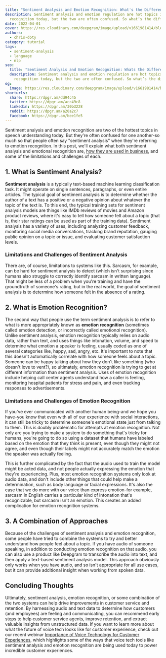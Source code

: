 ```yaml
---
title: "Sentiment Analysis and Emotion Recognition: What's the Difference?"
description: Sentiment analysis and emotion regulation are hot topics in speech
  recognition today, but the two are often confused. So what’s the difference?
date: 2022-04-01
cover: https://res.cloudinary.com/deepgram/image/upload/v1661981414/blog/sentiment-analysis-emotion-regulation-difference/Sentiment-Analysis-Emotional-Recognition-thumb-554.png
authors:
  - chris-doty
category: tutorial
tags:
  - sentiment-analysis
  - language
  - nlp
seo:
  title: "Sentiment Analysis and Emotion Recognition: Whats the Difference?"
  description: Sentiment analysis and emotion regulation are hot topics in speech
    recognition today, but the two are often confused. So what’s the difference?
og:
  image: https://res.cloudinary.com/deepgram/image/upload/v1661981414/blog/sentiment-analysis-emotion-regulation-difference/Sentiment-Analysis-Emotional-Recognition-thumb-554.png
shorturls:
  share: https://dpgr.am/dd94c45
  twitter: https://dpgr.am/acc49c8
  linkedin: https://dpgr.am/30b3228
  reddit: https://dpgr.am/a20a2c7
  facebook: https://dpgr.am/bee1fe5
---
```

Sentiment analysis and emotion recognition are two of the hottest topics in speech understanding today. But they're often confused for one another-so much so that people often say "sentiment analysis" when they're referring to emotion recognition. In this post, we'll explain what both sentiment analysis and emotional recognition are, [how they are used in business](https://blog.deepgram.com/voice-technology-customer-experience/), and some of the limitations and challenges of each.

## 1. What is Sentiment Analysis?

**Sentiment analysis** is a typically text-based machine learning classification task. It might operate on single sentences, paragraphs, or even entire articles. The typical goal of sentiment analysis is to determine whether the author of a text has a positive or a negative opinion about whatever the topic of the text is. To this end, the typical training sets for sentiment analysis models are things like IMDb reviews of movies and Amazon product reviews, where it's easy to tell how someone felt about a topic (that is, their star ratings can be used as part of the training data). Sentiment analysis has a variety of uses, including analyzing customer feedback, monitoring social media conversations, tracking brand reputation, gauging public opinion on a topic or issue, and evaluating customer satisfaction levels.

### Limitations and Challenges of Sentiment Analysis

There are, of course, limitations to systems like this. Sarcasm, for example, can be hard for sentiment analysis to detect (which isn't surprising since humans also struggle to correctly identify sarcasm in written language). That might be less of a problem when you're training and have the groundtruth of someone's rating, but in the real world, the goal of sentiment analysis is to determine how someone felt in the absence of a rating.

<WhitepaperPromo whitepaper="latest"></WhitepaperPromo>

## 2. What is Emotion Recognition?

The second way that people use the term sentiment analysis is to refer to what is more appropriately known as **emotion recognition** (sometimes called emotion detection, or incorrectly called emotion*al* recognition). Unlike sentiment analysis, emotion recognition typically relies on audio data, rather than text, and uses things like intonation, volume, and speed to determine what emotion a speaker is feeling, usually coded as one of several categories like, happy, sad, angry, etc. It's important to note that this doesn't automatically correlate with how someone feels about a topic. Someone can be happy talking about how they don't like something (who doesn't love to vent?), so ultimately, emotion recognition is trying to get at different information than sentiment analysis. Uses of emotion recognition include helping call center agents understand how a caller is feeling, monitoring hospital patients for stress and pain, and even tracking responses to advertisements.

### Limitations and Challenges of Emotion Recognition

If you've ever communicated with another human being-and we hope you have-you know that even with all of our experience with social interactions, it can still be tricky to determine someone's emotional state just from talking to them. This is doubly problematic for attempts at emotion recognition. Not only are you trying to make a system to do something that's tricky for humans, you're going to do so using a dataset that humans have labeled based on the emotion that they *think* is present, even though they might not agree, and even though their labels might not accurately match the emotion the speaker was actually feeling.

This is further complicated by the fact that the audio used to train the model might be acted data, and not people actually expressing the emotion that they're experiencing. Plus, most emotion recognition systems only look at audio data, and don't include other things that could help make a determination, such as body language or facial expressions. It's also the case that we do more with our voice than express emotion-for example, sarcasm in English carries a particular kind of intonation that's recognizable, but sarcasm isn't an emotion. This creates an added complication for emotion recognition systems.

## 3. A Combination of Approaches

Because of the challenges of sentiment analysis and emotion recognition, some people have tried to combine the systems to try and better understand how people feel about a topic. If you have audio of someone speaking, in addition to conducting emotion recognition on that audio, you can also use a product like Deepgram to transcribe the audio into text, and then apply a text-based sentiment analysis model. This approach obviously only works when you have audio, and so isn't appropriate for all use cases, but it can provide additional insight when working from spoken data.

## Concluding Thoughts

Ultimately, sentiment analysis, emotion recognition, or some combination of the two systems can help drive improvements in customer service and retention. By harnessing audio and text data to determine how customers (and employees) are feeling and communicating, you can recommend early steps to help customer service agents, improve retention, and extract valuable insights from unstructured data. If you want to learn more about what the future of voice tech looks like for customer experience, check out our recent webinar [Importance of Voice Technology for Customer Experiences](https://offers.deepgram.com/importance-of-voice-technology-for-customer-experiences-on-demand), which highlights some of the ways that voice tech tools like sentiment analysis and emotion recognition are being used today to power incredible customer experiences.